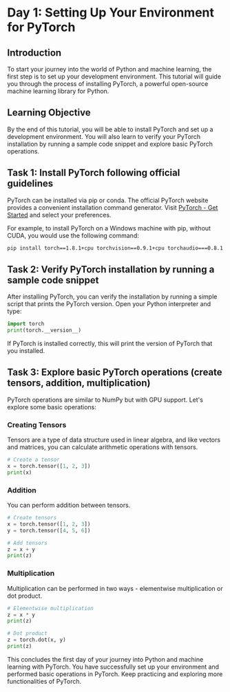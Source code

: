 # Day 1: Setting Up Your Environment for PyTorch

## Introduction

To start your journey into the world of Python and machine learning, the first step is to set up your development environment. This tutorial will guide you through the process of installing PyTorch, a powerful open-source machine learning library for Python. 

## Learning Objective

By the end of this tutorial, you will be able to install PyTorch and set up a development environment. You will also learn to verify your PyTorch installation by running a sample code snippet and explore basic PyTorch operations.

## Task 1: Install PyTorch following official guidelines

PyTorch can be installed via pip or conda. The official PyTorch website provides a convenient installation command generator. Visit [PyTorch - Get Started](https://pytorch.org/get-started/locally/) and select your preferences.

For example, to install PyTorch on a Windows machine with pip, without CUDA, you would use the following command:

```bash
pip install torch==1.8.1+cpu torchvision==0.9.1+cpu torchaudio===0.8.1 -f https://download.pytorch.org/whl/torch_stable.html
```

## Task 2: Verify PyTorch installation by running a sample code snippet

After installing PyTorch, you can verify the installation by running a simple script that prints the PyTorch version. Open your Python interpreter and type:

```python
import torch
print(torch.__version__)
```

If PyTorch is installed correctly, this will print the version of PyTorch that you installed.

## Task 3: Explore basic PyTorch operations (create tensors, addition, multiplication)

PyTorch operations are similar to NumPy but with GPU support. Let's explore some basic operations:

### Creating Tensors

Tensors are a type of data structure used in linear algebra, and like vectors and matrices, you can calculate arithmetic operations with tensors.

```python
# Create a tensor
x = torch.tensor([1, 2, 3])
print(x)
```

### Addition

You can perform addition between tensors.

```python
# Create tensors
x = torch.tensor([1, 2, 3])
y = torch.tensor([4, 5, 6])

# Add tensors
z = x + y
print(z)
```

### Multiplication

Multiplication can be performed in two ways - elementwise multiplication or dot product.

```python
# Elementwise multiplication
z = x * y
print(z)

# Dot product
z = torch.dot(x, y)
print(z)
```

This concludes the first day of your journey into Python and machine learning with PyTorch. You have successfully set up your environment and performed basic operations in PyTorch. Keep practicing and exploring more functionalities of PyTorch.